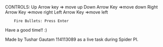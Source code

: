 CONTROLS: Up Arrow key => move up
          Down Arrow Key =>move down
          Right Arrow Key =>move right
          Left Arrow Key =>move left
           
        Fire Bullets: Press Enter
        
Have a good time!! :) 

Made by 
Tushar Gautam
114113089
 as a live task during Spider PI.
